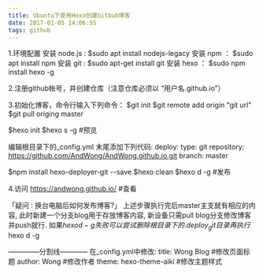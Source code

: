 ```yaml
---
title: Ubuntu下使用Hexo创建Gitbub博客
date: 2017-01-05 14:06:55
tags: github
---
```

1.环境配置
安装 node.js : $sudo apt install nodejs-legacy
安装 npm ： $sudo apt install npm
安装 git : $sudo apt-get install git
安装 hexo ： $sudo npm install hexo -g

2.注册github帐号，并创建仓库（注意仓库必须以 “用户名.github.io”）

3.初始化博客，命令行输入下列命令：
$git init
$git remote add origin "git url"
$git pull origing master

$hexo init
$hexo s -g #预览

编辑根目录下的_config.yml 末尾添加下列代码:
  deploy:
  type: git
  repository: https://github.com/AndWong/AndWong.github.io.git
  branch: master

$npm install hexo-deployer-git --save
$hexo clean
$hexo d -g #发布

4.访问 https://andwong.github.io/ #查看

「疑问 : 换台电脑后如何发布博客?」
上述步骤执行完后master主支就有相应的内容,
此时新建一个分支blog用于存放博客内容,
新设备只需pull blog分支修改博客并push就行.
如果$hexo d -g 失败可以尝试删除根目录下的.deploy_git目录再执行$hexo d -g

————–分割线————
在_config.yml中修改:
title: Wong Blog #修改页面标题
author: Wong #修改作者
theme: hexo-theme-aiki #修改主题样式
